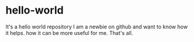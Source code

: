 # hello-world
It's a hello world repository
I am a newbie on github and want to know how it helps.
how it can be more useful for me.
That's all.

